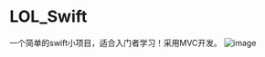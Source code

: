 # LOL_Swift
一个简单的swift小项目，适合入门者学习！采用MVC开发。
 ![image](https://github.com/ChengHuiHe/LOL_Swift/raw/master/hero/hero.png)
